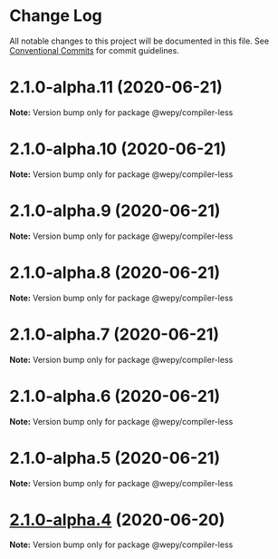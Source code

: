 # Change Log

All notable changes to this project will be documented in this file.
See [Conventional Commits](https://conventionalcommits.org) for commit guidelines.

# 2.1.0-alpha.11 (2020-06-21)

**Note:** Version bump only for package @wepy/compiler-less





# 2.1.0-alpha.10 (2020-06-21)

**Note:** Version bump only for package @wepy/compiler-less





# 2.1.0-alpha.9 (2020-06-21)

**Note:** Version bump only for package @wepy/compiler-less





# 2.1.0-alpha.8 (2020-06-21)

**Note:** Version bump only for package @wepy/compiler-less





# 2.1.0-alpha.7 (2020-06-21)

**Note:** Version bump only for package @wepy/compiler-less





# 2.1.0-alpha.6 (2020-06-21)

**Note:** Version bump only for package @wepy/compiler-less





# 2.1.0-alpha.5 (2020-06-21)

**Note:** Version bump only for package @wepy/compiler-less





# [2.1.0-alpha.4](https://github.com/Tencent/wepy/compare/v2.1.0-alpha.2...v2.1.0-alpha.4) (2020-06-20)

**Note:** Version bump only for package @wepy/compiler-less
